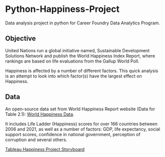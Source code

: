 # Python-Happiness-Project
Data analysis project in python for Career Foundry Data Analytics Program.
## Objective
United Nations run a global initiative named, Sustainable Development Solutions Network and publish the World Happiness Index Report, where rankings are based on life evaluations from the Gallup World Poll. 

Happiness is affected by a number of different factors. This quick analysis is an attempt to look into which factor(s) have the largest effect on Happiness. 
## Data
An open-source data set from World Happiness Report website (Data for Table 2.1): [World Happiness Data](https://happiness-report.s3.amazonaws.com/2022/Appendix_2_Data_for_Figure_2.1.xls).

It includes Life Ladder (Happiness) scores for over 166 countries between 2006 and 2021, as well as a number of factors: GDP, life expectancy, social support scores, confidence in national government, perception of corruption and several others. 

[Tableau Happiness Project Storyboard](https://public.tableau.com/app/profile/jurgita.aciene/viz/HappinessProject_16885309565630/HappinessProject)
